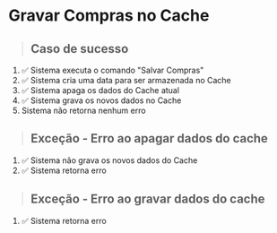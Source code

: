 # Gravar Compras no Cache

> ## Caso de sucesso
1. ✅ Sistema executa o comando "Salvar Compras"
2. ✅ Sistema cria uma data para ser armazenada no Cache
3. ✅ Sistema apaga os dados do Cache atual
4. ✅ Sistema grava os novos dados no Cache
5. Sistema não retorna nenhum erro

> ## Exceção - Erro ao apagar dados do cache
1. ✅ Sistema não grava os novos dados do Cache
2. ✅ Sistema retorna erro

> ## Exceção - Erro ao gravar dados do cache
1. ✅ Sistema retorna erro
